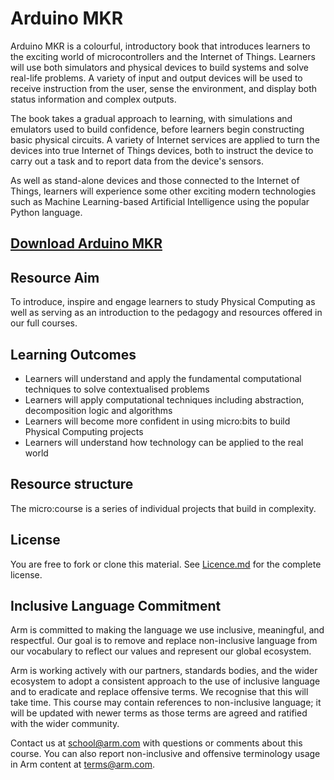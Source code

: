 # Arduino MKR
Arduino MKR is a colourful, introductory book that introduces learners to the exciting world of microcontrollers and the Internet of Things. Learners will use both simulators and physical devices to build systems and solve real-life problems. A variety of input and output devices will be used to receive instruction from the user, sense the environment, and display both status information and complex outputs.

The book takes a gradual approach to learning, with simulations and emulators used to build confidence, before learners begin constructing basic physical circuits. A variety of Internet services are applied to turn the devices into true Internet of Things devices, both to instruct the device to carry out a task and to report data from the device's sensors.

As well as stand-alone devices and those connected to the Internet of Things, learners will experience some other exciting modern technologies such as Machine Learning-based Artificial Intelligence using the popular Python language.

## [Download Arduino MKR](https://github.com/arm-university/ASP_Arduino-MKR/archive/refs/heads/main.zip)

## Resource Aim
To introduce, inspire and engage learners to study Physical Computing as well as serving as an introduction to the pedagogy and resources offered in our full courses.

## Learning Outcomes
- Learners will understand and apply the fundamental computational techniques to solve contextualised problems
- Learners will apply computational techniques including abstraction, decomposition logic and algorithms
- Learners will become more confident in using micro:bits to build Physical Computing projects
- Learners will understand how technology can be applied to the real world
  
## Resource structure
The micro:course is a series of individual projects that build in complexity.

## License
You are free to fork or clone this material. See [Licence.md](https://github.com/arm-university/ASP_Arduino-MKR/blob/main/LICENSE.md) for the complete license.

## Inclusive Language Commitment
Arm is committed to making the language we use inclusive, meaningful, and respectful. Our goal is to remove and replace non-inclusive language from our vocabulary to reflect our values and represent our global ecosystem.

Arm is working actively with our partners, standards bodies, and the wider ecosystem to adopt a consistent approach to the use of inclusive language and to eradicate and replace offensive terms. We recognise that this will take time. This course may contain references to non-inclusive language; it will be updated with newer terms as those terms are agreed and ratified with the wider community.

Contact us at school@arm.com with questions or comments about this course. You can also report non-inclusive and offensive terminology usage in Arm content at terms@arm.com.
